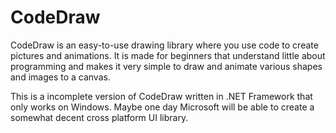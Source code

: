 # CodeDraw

CodeDraw is an easy-to-use drawing library where you use code to create pictures and animations.
It is made for beginners that understand little about programming and makes it very simple to draw and animate various shapes and images to a canvas.

This is a incomplete version of CodeDraw written in .NET Framework that only works on Windows. Maybe one day Microsoft will be able to create a somewhat decent cross platform UI library.
